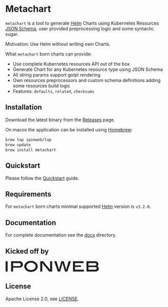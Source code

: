 # Metachart

`metachart` is a tool to generate [Helm](https://helm.sh/) Charts using
Kubernetes Resources [JSON Schema](https://json-schema.org/), user provided
preprocessing logic and some syntactic sugar.

Motivation: Use Helm without writing own Charts.

What `metachart` born charts can provide:
- Use complete Kubernetes resources API out of the box
- Generate Chart for any Kubernetes resource type using JSON Schema
- All string params support gotpl rendering
- Own resources preprocessors and custom schema definitions adding some
  resources build logic
- Features: `defaults`, `related`, `checksums`

## Installation

Download the latest binary from the [Releases](/releases) page.

On macos the application can be installed using [Homebrew](https://brew.sh/):

```shell
brew tap iponweb/tap
brew update
brew install metachart
```

## Quickstart

Please follow the [Quickstart](docs/quickstart.md) guide.

## Requirements

For `metachart` born charts minimal supported [Helm](https://helm.sh/) version
is `v3.2.0`.

## Documentation

For complete documentation see the [docs](docs) directory.

## Kicked off by

![](assets/iponweb-logo.png)

## License

Apache License 2.0, see [LICENSE](LICENCE).
